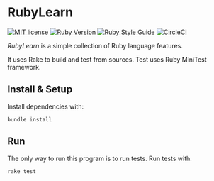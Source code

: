 # RubyLearn

[![MIT license](http://img.shields.io/badge/license-MIT-brightgreen.svg)](http://opensource.org/licenses/MIT)
[![Ruby Version](https://img.shields.io/badge/Ruby_Version-3.3.6-red)](https://www.ruby-lang.org/en/downloads/releases/)
[![Ruby Style Guide](https://img.shields.io/badge/code_style-rubocop-brightgreen.svg)](https://github.com/rubocop-hq/rubocop)
[![CircleCI](https://circleci.com/gh/guildenstern70/RubyLearn/tree/master.svg?style=svg)](https://circleci.com/gh/guildenstern70/RubyLearn/tree/master)

*RubyLearn* is a simple collection of Ruby language features.

It uses Rake to build and test from sources. Test uses Ruby MiniTest framework.

## Install & Setup

Install dependencies with:

    bundle install

## Run

The only way to run this program is to run tests. Run tests with:

    rake test



